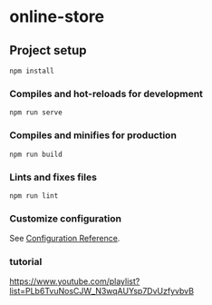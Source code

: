 # online-store

## Project setup
```
npm install
```

### Compiles and hot-reloads for development
```
npm run serve
```

### Compiles and minifies for production
```
npm run build
```

### Lints and fixes files
```
npm run lint
```

### Customize configuration
See [Configuration Reference](https://cli.vuejs.org/config/).

### tutorial
https://www.youtube.com/playlist?list=PLb6TvuNosCJW_N3wqAUYsp7DvUzfyvbvB